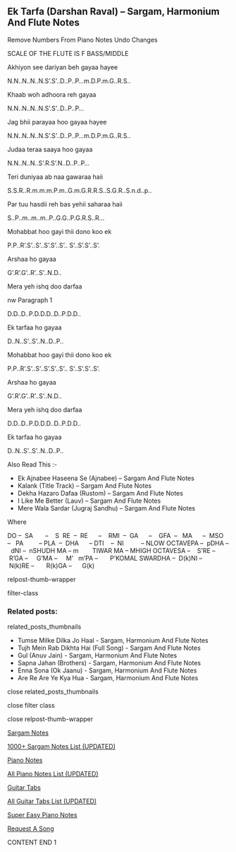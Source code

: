 
## Ek Tarfa (Darshan Raval) – Sargam, Harmonium And Flute Notes

Remove Numbers From Piano Notes
Undo Changes

SCALE OF THE FLUTE IS F BASS/MIDDLE

Akhiyon see dariyan beh gayaa hayee

N.N..N..N..N.S’.S’..D..P..P…m.D.P.m.G..R.S..

Khaab woh adhoora reh gayaa

N.N..N..N..N.S’.S’..D..P..P…

Jag bhii parayaa hoo gayaa hayee

N.N..N..N..N.S’.S’..D..P..P…m.D.P.m.G..R.S..

Judaa teraa saaya hoo gayaa

N.N..N..N..S’.R.S’.N..D..P..P…

Teri duniyaa ab naa gawaraa haii

S.S.R..R.m.m.m.P.m..G.m.G.R.R.S..S.G.R..S.n.d..p..

Par tuu hasdii reh bas yehii saharaa haii

S..P..m..m..m..P..G.G..P.G.R.S..R…

Mohabbat hoo gayi thii dono koo ek

P.P..R’.S’..S’..S’.S’..S’.. S’..S’.S’..S’.

Arshaa ho gayaa

G’.R’.G’..R’..S’..N.D..

Mera yeh ishq doo darfaa

nw Paragraph 1

D.D..D..P.D.D.D..D..P.D.D..

Ek tarfaa ho gayaa

D..N..S’..S’..N..D..P..

Mohabbat hoo gayi thii dono koo ek

P.P..R’.S’..S’..S’.S’..S’.. S’..S’.S’..S’.

Arshaa ho gayaa

G’.R’.G’..R’..S’..N.D..

Mera yeh ishq doo darfaa

D.D..D..P.D.D.D..D..P.D.D..

Ek tarfaa ho gayaa

D..N..S’..S’..N..D..P..

Also Read This :-

* Ek Ajnabee Haseena Se (Ajnabee) – Sargam And Flute Notes
* Kalank (Title Track) – Sargam And Flute Notes
* Dekha Hazaro Dafaa (Rustom) – Sargam And Flute Notes
* I Like Me Better (Lauv) – Sargam And Flute Notes
* Mere Wala Sardar (Jugraj Sandhu) – Sargam And Flute Notes

Where

DO –  SA       –    S  RE  –  RE      –    RMI  –  GA      –    GFA  –   MA      –  MSO  –   PA         – PLA  –  DHA      – DTI    –  NI          – NLOW OCTAVEPA –  pDHA –  dNI –  nSHUDH MA – m        TIWAR MA – MHIGH OCTAVESA –    S’RE –     R’GA –     G’MA –     M’   m’PA –       P’KOMAL SWARDHA –  D(k)NI –       N(k)RE –       R(k)GA –      G(k)

relpost-thumb-wrapper

filter-class

### Related posts:

related_posts_thumbnails

* Tumse Milke Dilka Jo Haal - Sargam, Harmonium And Flute Notes
* Tujh Mein Rab Dikhta Hai (Full Song) - Sargam And Flute Notes
* Gul (Anuv Jain) - Sargam, Harmonium And Flute Notes
* Sapna Jahan (Brothers) - Sargam, Harmonium And Flute Notes
* Enna Sona (Ok Jaanu) - Sargam, Harmonium And Flute Notes
* Are Re Are Ye Kya Hua - Sargam, Harmonium And Flute Notes

close related_posts_thumbnails

close filter class

close relpost-thumb-wrapper

[Sargam Notes](https://www.notationsworld.com/sargam-notes.html)

[1000+ Sargam Notes List (UPDATED)](https://www.notationsworld.com/all-songs-list-sargam-notes.html)

[Piano Notes](https://www.notationsworld.com/piano-notes.html)

[All Piano Notes List (UPDATED)](https://www.notationsworld.com/all-songs-list-piano-notes.html)

[Guitar Tabs](https://www.notationsworld.com/guitar-tabs.html)

[All Guitar Tabs List (UPDATED)](https://www.notationsworld.com/all-songs-list-guitar-tabs.html)

[Super Easy Piano Notes](https://studywall.in/)

[Request A Song](https://www.notationsworld.com/request-a-song.html)

CONTENT END 1

